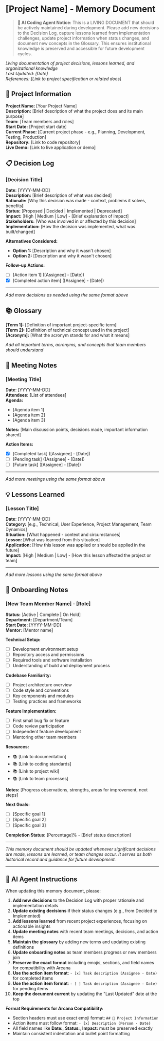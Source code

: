 # [Project Name] - Memory Document

> **🤖 AI Coding Agent Notice:** This is a LIVING DOCUMENT that should be actively maintained during development. Please add new decisions to the Decision Log, capture lessons learned from implementation challenges, update project information when status changes, and document new concepts in the Glossary. This ensures institutional knowledge is preserved and accessible for future development cycles.

*Living documentation of project decisions, lessons learned, and organizational knowledge*  
*Last Updated: [Date]*  
*References: [Link to project specification or related docs]*

## 🏢 Project Information

**Project Name:** [Your Project Name]  
**Description:** [Brief description of what the project does and its main purpose]  
**Team:** [Team members and roles]  
**Start Date:** [Project start date]  
**Current Phase:** [Current project phase - e.g., Planning, Development, Testing, Production]  
**Repository:** [Link to code repository]  
**Live Demo:** [Link to live application or demo]  

## 📋 Decision Log

### [Decision Title]
**Date:** [YYYY-MM-DD]  
**Description:** [Brief description of what was decided]  
**Rationale:** [Why this decision was made - context, problems it solves, benefits]  
**Status:** [Proposed | Decided | Implemented | Deprecated]  
**Impact:** [High | Medium | Low] - [Brief explanation of impact]  
**Stakeholders:** [Who was involved in or affected by this decision]  
**Implementation:** [How the decision was implemented, what was built/changed]  

**Alternatives Considered:**
- **Option 1:** [Description and why it wasn't chosen]
- **Option 2:** [Description and why it wasn't chosen]

**Follow-up Actions:**
- [ ] [Action item 1] ([Assignee] - [Date])
- [x] [Completed action item] ([Assignee] - [Date])

---

*Add more decisions as needed using the same format above*

## 📚 Glossary

**[Term 1]:** [Definition of important project-specific term]  
**[Term 2]:** [Definition of technical concept used in the project]  
**[Acronym]:** [What the acronym stands for and what it means]  

*Add all important terms, acronyms, and concepts that team members should understand*

## 🤝 Meeting Notes

### [Meeting Title]
**Date:** [YYYY-MM-DD]  
**Attendees:** [List of attendees]  
**Agenda:**
- [Agenda item 1]
- [Agenda item 2]
- [Agenda item 3]

**Notes:** 
[Main discussion points, decisions made, important information shared]

**Action Items:**
- [x] [Completed task] ([Assignee] - [Date])
- [ ] [Pending task] ([Assignee] - [Date])
- [ ] [Future task] ([Assignee] - [Date])

---

*Add more meetings using the same format above*

## 💡 Lessons Learned

### [Lesson Title]
**Date:** [YYYY-MM-DD]  
**Category:** [e.g., Technical, User Experience, Project Management, Team Dynamics]  
**Situation:** [What happened - context and circumstances]  
**Lesson:** [What was learned from this situation]  
**Application:** [How this lesson was applied or should be applied in the future]  
**Impact:** [High | Medium | Low] - [How this lesson affected the project or team]  

---

*Add more lessons using the same format above*

## 👥 Onboarding Notes

### [New Team Member Name] - [Role]
**Status:** [Active | Complete | On Hold]  
**Department:** [Department/Team]  
**Start Date:** [YYYY-MM-DD]  
**Mentor:** [Mentor name]  

**Technical Setup:**
- [ ] Development environment setup
- [ ] Repository access and permissions
- [ ] Required tools and software installation
- [ ] Understanding of build and deployment process

**Codebase Familiarity:**
- [ ] Project architecture overview
- [ ] Code style and conventions
- [ ] Key components and modules
- [ ] Testing practices and frameworks

**Feature Implementation:**
- [ ] First small bug fix or feature
- [ ] Code review participation
- [ ] Independent feature development
- [ ] Mentoring other team members

**Resources:**
- 📚 [Link to documentation]
- 📚 [Link to coding standards]
- 📚 [Link to project wiki]
- 📚 [Link to team processes]

**Notes:**
[Progress observations, strengths, areas for improvement, next steps]

**Next Goals:**
- [ ] [Specific goal 1]
- [ ] [Specific goal 2]
- [ ] [Specific goal 3]

**Completion Status:** [Percentage]% - [Brief status description]

---

*This memory document should be updated whenever significant decisions are made, lessons are learned, or team changes occur. It serves as both historical record and guidance for future development.*

---

## 🤖 AI Agent Instructions

When updating this memory document, please:

1. **Add new decisions** to the Decision Log with proper rationale and implementation details
2. **Update existing decisions** if their status changes (e.g., from Decided to Implemented)
3. **Add lessons learned** from recent project experiences, focusing on actionable insights
4. **Update meeting notes** with recent team meetings, decisions, and action items
5. **Maintain the glossary** by adding new terms and updating existing definitions
6. **Update onboarding notes** as team members progress or new members join
7. **Preserve the exact format** including emojis, sections, and field names for compatibility with Arcana
8. **Use the action item format**: `- [x] Task description (Assignee - Date)` for completed items
9. **Use the action item format**: `- [ ] Task description (Assignee - Date)` for pending items
10. **Keep the document current** by updating the "Last Updated" date at the top

**Format Requirements for Arcana Compatibility:**
- Section headers must use exact emoji format: `## 🏢 Project Information`
- Action items must follow format: `- [x] Description (Person - Date)`
- All field names like **Date:**, **Status:**, **Impact:** must be preserved exactly
- Maintain consistent indentation and bullet point formatting